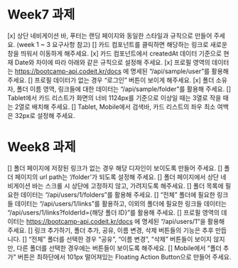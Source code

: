 # Week7 과제
[x] 상단 네비게이션 바, 푸터는 랜딩 페이지와 동일한 스타일과 규칙으로 만들어 주세요. (week 1 ~ 3 요구사항 참고)
[] 카드 컴포넌트를 클릭하면 해당하는 링크로 새로운 창을 띄워서 이동하게 해주세요.
[x] 카드 컴포넌트에서 createdAt 데이터 기준으로 현재 Date와 차이에 따라 아래와 같은 규칙으로 설정해 주세요.
[x] 프로필 영역의 데이터는 https://bootcamp-api.codeit.kr/docs 에 명세된 “/api/sample/user”를 활용해 주세요.
[] 프로필 데이터가 없는 경우 “로그인” 버튼이 보이게 해주세요.
[x] 폴더 소유자, 폴더 이름 영역, 링크들에 대한 데이터는 “/api/sample/folder”를 활용해 주세요.
[] Tablet에서 카드 리스트가 화면의 너비 1124px를 기준으로 이상일 때는 3열로 작을 때는 2열로 배치해 주세요.
[] Tablet, Mobile에서 검색바, 카드 리스트의 좌우 최소 여백은 32px로 설정해 주세요.

# Week8 과제
[] 폴더 페이지에 저장된 링크가 없는 경우 해당 디자인이 보이도록 만들어 주세요.
[] 폴더 페이지의 url path는 ‘/folder’가 되도록 설정해 주세요.
[] 폴더 페이지에서 상단 네비게이션 바는 스크롤 시 상단에 고정하지 않고, 가려지도록 해주세요.
[] 폴더 목록에 필요한 데이터는 “/api/users/1/folders”를 활용해 주세요.
[] “전체” 폴더에 필요한 링크들 데이터는 “/api/users/1/links”를 활용하고, 이외의 폴더에 필요한 링크들 데이터는 “/api/users/1/links?folderId={해당 폴더 ID}”를 활용해 주세요.
[] 프로필 영역의 데이터는 https://bootcamp-api.codeit.kr/docs 에 명세된 “/api/users/1”을 활용해 주세요.
[] 링크 추가하기, 폴더 추가, 공유, 이름 변경, 삭제 버튼들의 기능은 추후 만듭니다.
[] “전체” 폴더를 선택한 경우 “공유”, “이름 변경”, “삭제” 버튼들이 보이지 않지만, 다른 폴더를 선택한 경우에는 버튼들이 보이도록 해주세요.
[] Mobile에서 “폴더 추가" 버튼은 최하단에서 101px 떨어져있는 Floating Action Button으로 만들어 주세요.